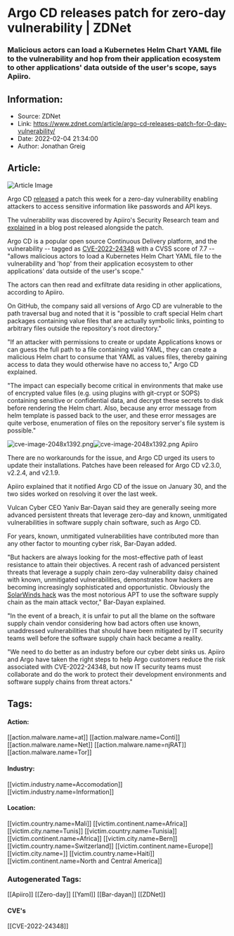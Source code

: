 # Argo CD releases patch for zero-day vulnerability | ZDNet
### Malicious actors can load a Kubernetes Helm Chart YAML file to the vulnerability and hop from their application ecosystem to other applications' data outside of the user's scope, says Apiiro.

## Information:
+ Source: ZDNet
+ Link: https://www.zdnet.com/article/argo-cd-releases-patch-for-0-day-vulnerability/
+ Date: 2022-02-04 21:34:00
+ Author: Jonathan Greig


## Article:
![Article Image](https://www.zdnet.com/a/img/resize/3fe0307532cdfe058268e332ef1a4487ee3a2927/2021/09/20/b29a89e4-b35a-4af8-8f8b-f24910c85801/shutterstock-724512826.jpg?width=770&height=578&fit=crop&auto=webp)

Argo CD [released](https://github.com/argoproj/argo-cd/security/advisories/GHSA-63qx-x74g-jcr7) a patch this week for a zero-day vulnerability enabling attackers to access sensitive information like passwords and API keys.

The vulnerability was discovered by Apiiro's Security Research team and [explained](https://apiiro.com/blog/malicious-kubernetes-helm-charts-can-be-used-to-steal-sensitive-information-from-argo-cd-deployments/) in a blog post released alongside the patch. 

Argo CD is a popular open source Continuous Delivery platform, and the vulnerability -- tagged as [CVE-2022-24348](https://cve.mitre.org/cgi-bin/cvename.cgi?name=CVE-2022-24348) with a CVSS score of 7.7 -- "allows malicious actors to load a Kubernetes Helm Chart YAML file to the vulnerability and 'hop' from their application ecosystem to other applications' data outside of the user's scope." 


The actors can then read and exfiltrate data residing in other applications, according to Apiiro. 

On GitHub, the company said all versions of Argo CD are vulnerable to the path traversal bug and noted that it is "possible to craft special Helm chart packages containing value files that are actually symbolic links, pointing to arbitrary files outside the repository's root directory."

"If an attacker with permissions to create or update Applications knows or can guess the full path to a file containing valid YAML, they can create a malicious Helm chart to consume that YAML as values files, thereby gaining access to data they would otherwise have no access to," Argo CD explained.

"The impact can especially become critical in environments that make use of encrypted value files (e.g. using plugins with git-crypt or SOPS) containing sensitive or confidential data, and decrypt these secrets to disk before rendering the Helm chart. Also, because any error message from helm template is passed back to the user, and these error messages are quite verbose, enumeration of files on the repository server's file system is possible."

![cve-image-2048x1392.png]()![cve-image-2048x1392.png](https://www.zdnet.com/a/img/resize/40d3fbd98bd7b64ac846d3d250d764df160906d9/2022/02/04/331edb43-37f8-457a-bd09-d8f38ad28dcd/cve-image-2048x1392.png?width=1200&fit=bounds&format=pjpg&auto=webp)
 Apiiro
 




There are no workarounds for the issue, and Argo CD urged its users to update their installations. Patches have been released for Argo CD v2.3.0, v2.2.4, and v2.1.9.

Apiiro explained that it notified Argo CD of the issue on January 30, and the two sides worked on resolving it over the last week. 

Vulcan Cyber CEO Yaniv Bar-Dayan said they are generally seeing more advanced persistent threats that leverage zero-day and known, unmitigated vulnerabilities in software supply chain software, such as Argo CD. 


For years, known, unmitigated vulnerabilities have contributed more than any other factor to mounting cyber risk, Bar-Dayan added.

"But hackers are always looking for the most-effective path of least resistance to attain their objectives. A recent rash of advanced persistent threats that leverage a supply chain zero-day vulnerability daisy chained with known, unmitigated vulnerabilities, demonstrates how hackers are becoming increasingly sophisticated and opportunistic. Obviously the [SolarWinds hack](https://www.zdnet.com/article/solarwinds-attack-hit-100-companies-and-took-months-of-planning-says-white-house/) was the most notorious APT to use the software supply chain as the main attack vector," Bar-Dayan explained. 

"In the event of a breach, it is unfair to put all the blame on the software supply chain vendor considering how bad actors often use known, unaddressed vulnerabilities that should have been mitigated by IT security teams well before the software supply chain hack became a reality. 

"We need to do better as an industry before our cyber debt sinks us. Apiiro and Argo have taken the right steps to help Argo customers reduce the risk associated with CVE-2022-24348, but now IT security teams must collaborate and do the work to protect their development environments and software supply chains from threat actors."





## Tags:

#### Action:
[[action.malware.name=at]] [[action.malware.name=Conti]] [[action.malware.name=Net]] [[action.malware.name=njRAT]] [[action.malware.name=Tor]]

#### Industry:
[[victim.industry.name=Accomodation]] [[victim.industry.name=Information]]

#### Location:
[[victim.country.name=Mali]] [[victim.continent.name=Africa]] [[victim.city.name=Tunis]] [[victim.country.name=Tunisia]] [[victim.continent.name=Africa]] [[victim.city.name=Bern]] [[victim.country.name=Switzerland]] [[victim.continent.name=Europe]] [[victim.city.name=]] [[victim.country.name=Haiti]] [[victim.continent.name=North and Central America]]

### Autogenerated Tags:
[[Apiiro]] [[Zero-day]] [[Yaml]] [[Bar-dayan]] [[ZDNet]]
#### CVE's
[[CVE-2022-24348]]


